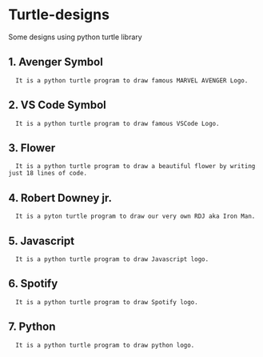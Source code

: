 # Turtle-designs
Some designs using python turtle library



## 1. Avenger Symbol
      It is a python turtle program to draw famous MARVEL AVENGER Logo. 
## 2. VS Code Symbol
      It is a python turtle program to draw famous VSCode Logo.
## 3. Flower
      It is a python turtle program to draw a beautiful flower by writing just 18 lines of code. 
## 4. Robert Downey jr.
      It is a pyton turtle program to draw our very own RDJ aka Iron Man.
## 5. Javascript 
      It is a python turtle program to draw Javascript logo.
## 6. Spotify 
      It is a python turtle program to draw Spotify logo.
## 7. Python
      It is a python turtle program to draw python logo.

